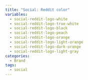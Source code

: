 ```yaml
---
title: "Social: Reddit color"
variables:
  - social-reddit-logo-white
  - social-reddit-logo-true-white
  - social-reddit-logo-black
  - social-reddit-logo-peach
  - social-reddit-logo-orange
  - social-reddit-logo-light-orange
  - social-reddit-logo-dark-orange
  - social-reddit-logo-light-gray
categories:
  - Brand
tags:
  - social
---
```

